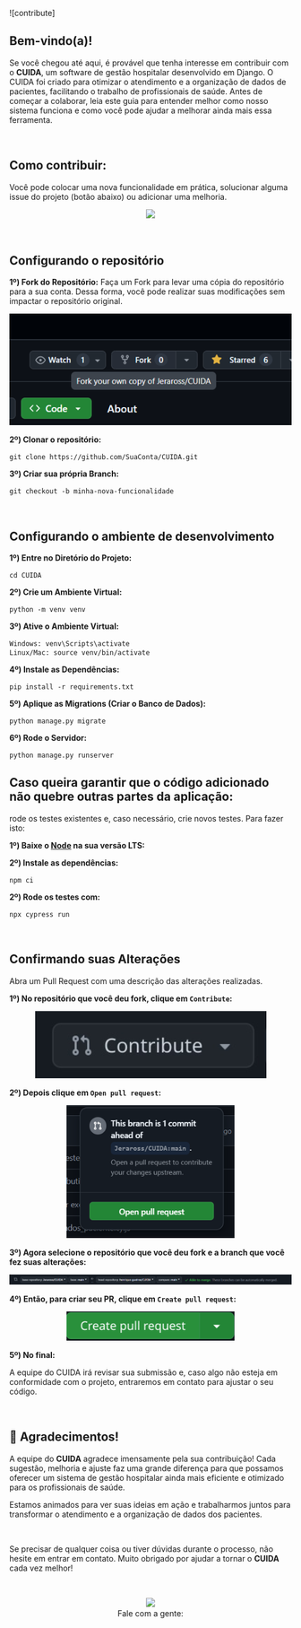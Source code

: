 ![contribute]

## Bem-vindo(a)! 
Se você chegou até aqui, é provável que tenha interesse em contribuir com o **CUIDA**, um software de gestão hospitalar desenvolvido em Django. O CUIDA foi criado para otimizar o atendimento e a organização de dados de pacientes, facilitando o trabalho de profissionais de saúde. Antes de começar a colaborar, leia este guia para entender melhor como nosso sistema funciona e como você pode ajudar a melhorar ainda mais essa ferramenta.

<br>

## Como contribuir:
Você pode colocar uma nova funcionalidade em prática, solucionar alguma issue do projeto (botão abaixo) ou adicionar uma melhoria.
<br>
<p align="center">
  <a href="https://github.com/Jeraross/CUIDA/issues">
    <img src="https://img.shields.io/badge/Ver issues-7f1d1d?style=for-the-badge&logoColor=white"/>
  </a>
</p>

<br>

## Configurando o repositório

<strong>1º) Fork do Repositório:</strong> Faça um Fork para levar uma cópia do repositório para a sua conta.  Dessa forma, você pode realizar suas modificações sem impactar o repositório original. 
<br>
<p align="center">
  <img src="app_cuida/static/image/FORK.PNG">
</p>

<strong>2º) Clonar o repositório:</strong> 
```
git clone https://github.com/SuaConta/CUIDA.git
```

<strong>3º) Criar sua própria Branch:</strong> 
```
git checkout -b minha-nova-funcionalidade
```

<br>

## Configurando o ambiente de desenvolvimento

<strong>1º) Entre no Diretório do Projeto:</strong>
```
cd CUIDA
```

<strong>2º) Crie um Ambiente Virtual:</strong>
```
python -m venv venv
```

<strong>3º) Ative o Ambiente Virtual:</strong>
```
Windows: venv\Scripts\activate
Linux/Mac: source venv/bin/activate
```

<strong>4º) Instale as Dependências:</strong>
```
pip install -r requirements.txt
```

<strong>5º) Aplique as Migrations (Criar o Banco de Dados):</strong>
```
python manage.py migrate
```

<strong>6º) Rode o Servidor:</strong>
```
python manage.py runserver
```

## Caso queira garantir que o código adicionado não quebre outras partes da aplicação:
rode os testes existentes e, caso necessário, crie novos testes. Para fazer isto:

<strong>1º) Baixe o <a href="https://nodejs.org/en" target="_blank">Node</a> na sua versão LTS:</strong>

<strong>2º) Instale as dependências:</strong>
```
npm ci
```

<strong>2º) Rode os testes com:</strong>
```
npx cypress run
```

<br>

## Confirmando suas Alterações
Abra um Pull Request com uma descrição das alterações realizadas.

<strong>1º) No repositório que você deu fork, clique em ```Contribute```:</strong>

<p align="center">
  <img src="app_cuida/static/image/CONTRIBUTE.PNG">
</p>

<strong>2º) Depois clique em ```Open pull request```:</strong>

<p align="center">
  <img src="app_cuida/static/image/OPENPULL.png" width="300">
</p>

<strong>3º) Agora selecione o repositório que você deu fork e a branch que você fez suas alterações:</strong>

<p align="center">
  <img src="app_cuida/static/image/Captura de tela 2024-11-11 223123.png">
</p>

<strong>4º) Então, para criar seu PR, clique em ```Create pull request```:</strong>

<p align="center">
  <img src="app_cuida/static/image/CREATEPULL.PNG" width="300">
</p>

<strong>5º) No final:</strong>

<p>A equipe do CUIDA irá revisar sua submissão e, caso algo não esteja em conformidade com o projeto, entraremos em contato para ajustar o seu código.</p>

<br>

## 🙏 Agradecimentos!

A equipe do **CUIDA** agradece imensamente pela sua contribuição! Cada sugestão, melhoria e ajuste faz uma grande diferença para que possamos oferecer um sistema de gestão hospitalar ainda mais eficiente e otimizado para os profissionais de saúde.

Estamos animados para ver suas ideias em ação e trabalharmos juntos para transformar o atendimento e a organização de dados dos pacientes.

<br>

Se precisar de qualquer coisa ou tiver dúvidas durante o processo, não hesite em entrar em contato. Muito obrigado por ajudar a tornar o **CUIDA** cada vez melhor!

<br>
<p align="center">
  <img src="https://image-placeholder-url" width="40px">
  <br>
  Fale com a gente: <strong></strong>
</p>
